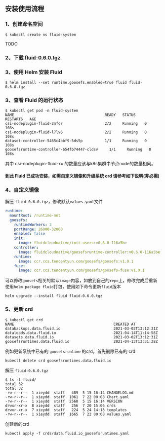 ## 安装使用流程


### 1、创建命名空间


```shell
$ kubectl create ns fluid-system
```

TODO
### 2、下载 [fluid-0.6.0.tgz]()


### 3、使用 Helm 安装 Fluid

```shell
$ helm install --set runtime.goosefs.enabled=true fluid fluid-0.6.0.tgz
```

### 3、查看 Fluid 的运行状态

```shell
$ kubectl get pod -n fluid-system
NAME                                         READY   STATUS    RESTARTS   AGE
csi-nodeplugin-fluid-2mfcr                   2/2     Running   0          108s
csi-nodeplugin-fluid-l7lv6                   2/2     Running   0          108s
dataset-controller-5465c4bbf9-5ds5p          1/1     Running   0          108s
goosefsruntime-controller-654fb74447-cldsv     1/1     Running   0          108s
```

其中 csi-nodeplugin-fluid-xx 的数量应该与k8s集群中节点node的数量相同。

#### 到此 Fluid 已成功安装，如需自定义镜像和升级系统 crd 请参考如下说明(非必需)
### 4、自定义镜像

解压 `fluid-0.6.0.tgz`，修改默认`values.yaml`文件

```yaml
runtime:
  mountRoot: /runtime-mnt
  goosefs:
    runtimeWorkers: 3
    portRange: 26000-32000
    enabled: false
    init:
      image: fluidcloudnative/init-users:v0.6.0-116a5be
    controller:
      image: fluidcloudnative/goosefsruntime-controller:v0.6.0-116a5be
    runtime:
      image: ccr.ccs.tencentyun.com/goosefs/goosefs:v1.0.1
    fuse:
      image: ccr.ccs.tencentyun.com/goosefs/goosefs-fuse:v1.0.1
```


可以修改`goosefs`相关的默认`image`内容，如放到自己的`repo`上，修改完成后重新使用`helm package fluid`打包，使用如下命令更新`fluid`版本


```shell
helm upgrade --install fluid fluid-0.6.0.tgz
```


### 5、更新 crd


```shell
$ kubectl get crd      
NAME                                             CREATED AT
databackups.data.fluid.io                        2021-03-02T13:12:31Z
dataloads.data.fluid.io                          2021-04-14T11:14:58Z
datasets.data.fluid.io                           2021-03-02T13:12:31Z
goosefsruntimes.data.fluid.io                    2021-04-13T13:31:38Z
```


例如更新系统中已有的 `goosefsruntime` 的crd，首先删除已有的 crd

```shell
kubectl delete crd goosefsruntimes.data.fluid.io
```

解压 `fluid-0.6.0.tgz`

```shell
$ ls -l fluid/
total 32
total 32
-rw-r--r--  1 xieydd  staff   489  5 15 16:14 CHANGELOG.md
-rw-r--r--  1 xieydd  staff  1061  7 22 00:08 Chart.yaml
-rw-r--r--  1 xieydd  staff  2560  5 15 16:14 VERSION
drwxr-xr-x  8 xieydd  staff   256  7 20 15:06 crds
drwxr-xr-x  7 xieydd  staff   224  5 24 14:18 templates
-rw-r--r--  1 xieydd  staff  1665  7 22 00:08 values.yaml
```

创建新的crd

```shell
kubectl apply -f crds/data.fluid.io_goosefsruntimes.yaml
```
